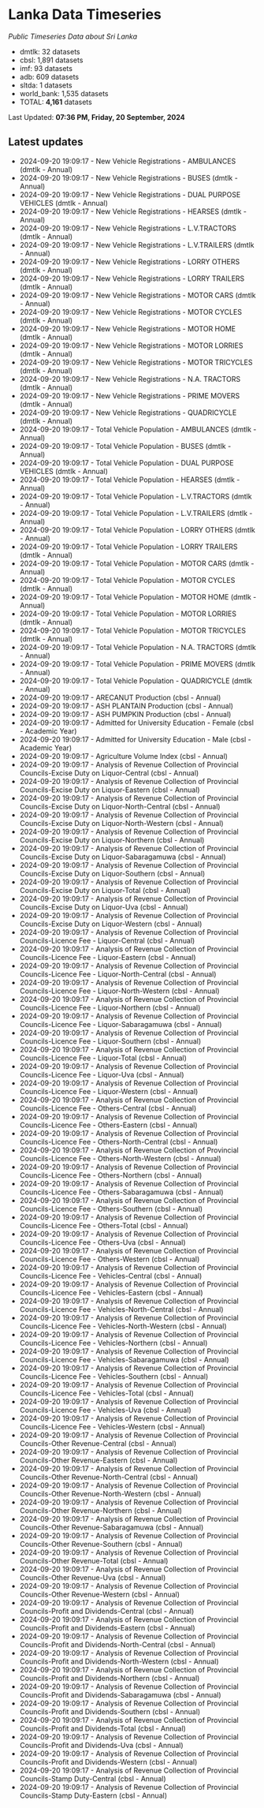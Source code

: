 # Lanka Data Timeseries
*Public Timeseries Data about Sri Lanka*

* dmtlk: 32 datasets
* cbsl: 1,891 datasets
* imf: 93 datasets
* adb: 609 datasets
* sltda: 1 datasets
* world_bank: 1,535 datasets
* TOTAL: **4,161** datasets

Last Updated: **07:36 PM, Friday, 20 September, 2024**

## Latest updates

* 2024-09-20 19:09:17 - New Vehicle Registrations - AMBULANCES (dmtlk - Annual)
* 2024-09-20 19:09:17 - New Vehicle Registrations - BUSES (dmtlk - Annual)
* 2024-09-20 19:09:17 - New Vehicle Registrations - DUAL PURPOSE VEHICLES (dmtlk - Annual)
* 2024-09-20 19:09:17 - New Vehicle Registrations - HEARSES (dmtlk - Annual)
* 2024-09-20 19:09:17 - New Vehicle Registrations - L.V.TRACTORS (dmtlk - Annual)
* 2024-09-20 19:09:17 - New Vehicle Registrations - L.V.TRAILERS (dmtlk - Annual)
* 2024-09-20 19:09:17 - New Vehicle Registrations - LORRY OTHERS (dmtlk - Annual)
* 2024-09-20 19:09:17 - New Vehicle Registrations - LORRY TRAILERS (dmtlk - Annual)
* 2024-09-20 19:09:17 - New Vehicle Registrations - MOTOR CARS (dmtlk - Annual)
* 2024-09-20 19:09:17 - New Vehicle Registrations - MOTOR CYCLES (dmtlk - Annual)
* 2024-09-20 19:09:17 - New Vehicle Registrations - MOTOR HOME (dmtlk - Annual)
* 2024-09-20 19:09:17 - New Vehicle Registrations - MOTOR LORRIES (dmtlk - Annual)
* 2024-09-20 19:09:17 - New Vehicle Registrations - MOTOR TRICYCLES (dmtlk - Annual)
* 2024-09-20 19:09:17 - New Vehicle Registrations - N.A. TRACTORS (dmtlk - Annual)
* 2024-09-20 19:09:17 - New Vehicle Registrations - PRIME MOVERS (dmtlk - Annual)
* 2024-09-20 19:09:17 - New Vehicle Registrations - QUADRICYCLE (dmtlk - Annual)
* 2024-09-20 19:09:17 - Total Vehicle Population - AMBULANCES (dmtlk - Annual)
* 2024-09-20 19:09:17 - Total Vehicle Population - BUSES (dmtlk - Annual)
* 2024-09-20 19:09:17 - Total Vehicle Population - DUAL PURPOSE VEHICLES (dmtlk - Annual)
* 2024-09-20 19:09:17 - Total Vehicle Population - HEARSES (dmtlk - Annual)
* 2024-09-20 19:09:17 - Total Vehicle Population - L.V.TRACTORS (dmtlk - Annual)
* 2024-09-20 19:09:17 - Total Vehicle Population - L.V.TRAILERS (dmtlk - Annual)
* 2024-09-20 19:09:17 - Total Vehicle Population - LORRY OTHERS (dmtlk - Annual)
* 2024-09-20 19:09:17 - Total Vehicle Population - LORRY TRAILERS (dmtlk - Annual)
* 2024-09-20 19:09:17 - Total Vehicle Population - MOTOR CARS (dmtlk - Annual)
* 2024-09-20 19:09:17 - Total Vehicle Population - MOTOR CYCLES (dmtlk - Annual)
* 2024-09-20 19:09:17 - Total Vehicle Population - MOTOR HOME (dmtlk - Annual)
* 2024-09-20 19:09:17 - Total Vehicle Population - MOTOR LORRIES (dmtlk - Annual)
* 2024-09-20 19:09:17 - Total Vehicle Population - MOTOR TRICYCLES (dmtlk - Annual)
* 2024-09-20 19:09:17 - Total Vehicle Population - N.A. TRACTORS (dmtlk - Annual)
* 2024-09-20 19:09:17 - Total Vehicle Population - PRIME MOVERS (dmtlk - Annual)
* 2024-09-20 19:09:17 - Total Vehicle Population - QUADRICYCLE (dmtlk - Annual)
* 2024-09-20 19:09:17 - ARECANUT Production (cbsl - Annual)
* 2024-09-20 19:09:17 - ASH PLANTAIN Production (cbsl - Annual)
* 2024-09-20 19:09:17 - ASH PUMPKIN Production (cbsl - Annual)
* 2024-09-20 19:09:17 - Admitted for University Education - Female (cbsl - Academic Year)
* 2024-09-20 19:09:17 - Admitted for University Education - Male (cbsl - Academic Year)
* 2024-09-20 19:09:17 - Agriculture Volume Index (cbsl - Annual)
* 2024-09-20 19:09:17 - Analysis of Revenue Collection of Provincial Councils-Excise Duty on Liquor-Central (cbsl - Annual)
* 2024-09-20 19:09:17 - Analysis of Revenue Collection of Provincial Councils-Excise Duty on Liquor-Eastern (cbsl - Annual)
* 2024-09-20 19:09:17 - Analysis of Revenue Collection of Provincial Councils-Excise Duty on Liquor-North-Central (cbsl - Annual)
* 2024-09-20 19:09:17 - Analysis of Revenue Collection of Provincial Councils-Excise Duty on Liquor-North-Western (cbsl - Annual)
* 2024-09-20 19:09:17 - Analysis of Revenue Collection of Provincial Councils-Excise Duty on Liquor-Northern (cbsl - Annual)
* 2024-09-20 19:09:17 - Analysis of Revenue Collection of Provincial Councils-Excise Duty on Liquor-Sabaragamuwa (cbsl - Annual)
* 2024-09-20 19:09:17 - Analysis of Revenue Collection of Provincial Councils-Excise Duty on Liquor-Southern (cbsl - Annual)
* 2024-09-20 19:09:17 - Analysis of Revenue Collection of Provincial Councils-Excise Duty on Liquor-Total (cbsl - Annual)
* 2024-09-20 19:09:17 - Analysis of Revenue Collection of Provincial Councils-Excise Duty on Liquor-Uva (cbsl - Annual)
* 2024-09-20 19:09:17 - Analysis of Revenue Collection of Provincial Councils-Excise Duty on Liquor-Western (cbsl - Annual)
* 2024-09-20 19:09:17 - Analysis of Revenue Collection of Provincial Councils-Licence Fee - Liquor-Central (cbsl - Annual)
* 2024-09-20 19:09:17 - Analysis of Revenue Collection of Provincial Councils-Licence Fee - Liquor-Eastern (cbsl - Annual)
* 2024-09-20 19:09:17 - Analysis of Revenue Collection of Provincial Councils-Licence Fee - Liquor-North-Central (cbsl - Annual)
* 2024-09-20 19:09:17 - Analysis of Revenue Collection of Provincial Councils-Licence Fee - Liquor-North-Western (cbsl - Annual)
* 2024-09-20 19:09:17 - Analysis of Revenue Collection of Provincial Councils-Licence Fee - Liquor-Northern (cbsl - Annual)
* 2024-09-20 19:09:17 - Analysis of Revenue Collection of Provincial Councils-Licence Fee - Liquor-Sabaragamuwa (cbsl - Annual)
* 2024-09-20 19:09:17 - Analysis of Revenue Collection of Provincial Councils-Licence Fee - Liquor-Southern (cbsl - Annual)
* 2024-09-20 19:09:17 - Analysis of Revenue Collection of Provincial Councils-Licence Fee - Liquor-Total (cbsl - Annual)
* 2024-09-20 19:09:17 - Analysis of Revenue Collection of Provincial Councils-Licence Fee - Liquor-Uva (cbsl - Annual)
* 2024-09-20 19:09:17 - Analysis of Revenue Collection of Provincial Councils-Licence Fee - Liquor-Western (cbsl - Annual)
* 2024-09-20 19:09:17 - Analysis of Revenue Collection of Provincial Councils-Licence Fee - Others-Central (cbsl - Annual)
* 2024-09-20 19:09:17 - Analysis of Revenue Collection of Provincial Councils-Licence Fee - Others-Eastern (cbsl - Annual)
* 2024-09-20 19:09:17 - Analysis of Revenue Collection of Provincial Councils-Licence Fee - Others-North-Central (cbsl - Annual)
* 2024-09-20 19:09:17 - Analysis of Revenue Collection of Provincial Councils-Licence Fee - Others-North-Western (cbsl - Annual)
* 2024-09-20 19:09:17 - Analysis of Revenue Collection of Provincial Councils-Licence Fee - Others-Northern (cbsl - Annual)
* 2024-09-20 19:09:17 - Analysis of Revenue Collection of Provincial Councils-Licence Fee - Others-Sabaragamuwa (cbsl - Annual)
* 2024-09-20 19:09:17 - Analysis of Revenue Collection of Provincial Councils-Licence Fee - Others-Southern (cbsl - Annual)
* 2024-09-20 19:09:17 - Analysis of Revenue Collection of Provincial Councils-Licence Fee - Others-Total (cbsl - Annual)
* 2024-09-20 19:09:17 - Analysis of Revenue Collection of Provincial Councils-Licence Fee - Others-Uva (cbsl - Annual)
* 2024-09-20 19:09:17 - Analysis of Revenue Collection of Provincial Councils-Licence Fee - Others-Western (cbsl - Annual)
* 2024-09-20 19:09:17 - Analysis of Revenue Collection of Provincial Councils-Licence Fee - Vehicles-Central (cbsl - Annual)
* 2024-09-20 19:09:17 - Analysis of Revenue Collection of Provincial Councils-Licence Fee - Vehicles-Eastern (cbsl - Annual)
* 2024-09-20 19:09:17 - Analysis of Revenue Collection of Provincial Councils-Licence Fee - Vehicles-North-Central (cbsl - Annual)
* 2024-09-20 19:09:17 - Analysis of Revenue Collection of Provincial Councils-Licence Fee - Vehicles-North-Western (cbsl - Annual)
* 2024-09-20 19:09:17 - Analysis of Revenue Collection of Provincial Councils-Licence Fee - Vehicles-Northern (cbsl - Annual)
* 2024-09-20 19:09:17 - Analysis of Revenue Collection of Provincial Councils-Licence Fee - Vehicles-Sabaragamuwa (cbsl - Annual)
* 2024-09-20 19:09:17 - Analysis of Revenue Collection of Provincial Councils-Licence Fee - Vehicles-Southern (cbsl - Annual)
* 2024-09-20 19:09:17 - Analysis of Revenue Collection of Provincial Councils-Licence Fee - Vehicles-Total (cbsl - Annual)
* 2024-09-20 19:09:17 - Analysis of Revenue Collection of Provincial Councils-Licence Fee - Vehicles-Uva (cbsl - Annual)
* 2024-09-20 19:09:17 - Analysis of Revenue Collection of Provincial Councils-Licence Fee - Vehicles-Western (cbsl - Annual)
* 2024-09-20 19:09:17 - Analysis of Revenue Collection of Provincial Councils-Other Revenue-Central (cbsl - Annual)
* 2024-09-20 19:09:17 - Analysis of Revenue Collection of Provincial Councils-Other Revenue-Eastern (cbsl - Annual)
* 2024-09-20 19:09:17 - Analysis of Revenue Collection of Provincial Councils-Other Revenue-North-Central (cbsl - Annual)
* 2024-09-20 19:09:17 - Analysis of Revenue Collection of Provincial Councils-Other Revenue-North-Western (cbsl - Annual)
* 2024-09-20 19:09:17 - Analysis of Revenue Collection of Provincial Councils-Other Revenue-Northern (cbsl - Annual)
* 2024-09-20 19:09:17 - Analysis of Revenue Collection of Provincial Councils-Other Revenue-Sabaragamuwa (cbsl - Annual)
* 2024-09-20 19:09:17 - Analysis of Revenue Collection of Provincial Councils-Other Revenue-Southern (cbsl - Annual)
* 2024-09-20 19:09:17 - Analysis of Revenue Collection of Provincial Councils-Other Revenue-Total (cbsl - Annual)
* 2024-09-20 19:09:17 - Analysis of Revenue Collection of Provincial Councils-Other Revenue-Uva (cbsl - Annual)
* 2024-09-20 19:09:17 - Analysis of Revenue Collection of Provincial Councils-Other Revenue-Western (cbsl - Annual)
* 2024-09-20 19:09:17 - Analysis of Revenue Collection of Provincial Councils-Profit and Dividends-Central (cbsl - Annual)
* 2024-09-20 19:09:17 - Analysis of Revenue Collection of Provincial Councils-Profit and Dividends-Eastern (cbsl - Annual)
* 2024-09-20 19:09:17 - Analysis of Revenue Collection of Provincial Councils-Profit and Dividends-North-Central (cbsl - Annual)
* 2024-09-20 19:09:17 - Analysis of Revenue Collection of Provincial Councils-Profit and Dividends-North-Western (cbsl - Annual)
* 2024-09-20 19:09:17 - Analysis of Revenue Collection of Provincial Councils-Profit and Dividends-Northern (cbsl - Annual)
* 2024-09-20 19:09:17 - Analysis of Revenue Collection of Provincial Councils-Profit and Dividends-Sabaragamuwa (cbsl - Annual)
* 2024-09-20 19:09:17 - Analysis of Revenue Collection of Provincial Councils-Profit and Dividends-Southern (cbsl - Annual)
* 2024-09-20 19:09:17 - Analysis of Revenue Collection of Provincial Councils-Profit and Dividends-Total (cbsl - Annual)
* 2024-09-20 19:09:17 - Analysis of Revenue Collection of Provincial Councils-Profit and Dividends-Uva (cbsl - Annual)
* 2024-09-20 19:09:17 - Analysis of Revenue Collection of Provincial Councils-Profit and Dividends-Western (cbsl - Annual)
* 2024-09-20 19:09:17 - Analysis of Revenue Collection of Provincial Councils-Stamp Duty-Central (cbsl - Annual)
* 2024-09-20 19:09:17 - Analysis of Revenue Collection of Provincial Councils-Stamp Duty-Eastern (cbsl - Annual)